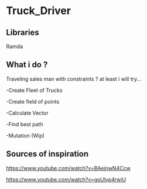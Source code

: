 # Truck_Driver

## Libraries
Ramda

## What i do ?
Traveling sales man with constraints ? at least i will try…

-Create Fleet of Trucks

-Create field of points

-Calculate Vector

-Find best path

-Mutation (Wip)



## Sources of inspiration
  https://www.youtube.com/watch?v=BAejnwN4Ccw
  
  https://www.youtube.com/watch?v=goUlyp4rwiU
  
